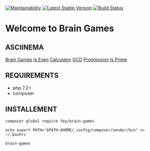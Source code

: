 [![Maintainability](https://api.codeclimate.com/v1/badges/16a1b8e72e31da6364e5/maintainability)](https://codeclimate.com/github/fey/brain-games/maintainability)
[![Latest Stable Version](https://poser.pugx.org/fey/brain-games/v/stable)](https://packagist.org/packages/fey/brain-games)
[![Build Status](https://travis-ci.com/fey/brain-games.svg?branch=master)](https://travis-ci.com/fey/brain-games)

# Welcome to Brain Games

## ASCIINEMA

[Brain Games](https://asciinema.org/a/i1djvnjh0skpDeRYUCsJk4tIA)
[Is Even](https://asciinema.org/a/chiHb4B5iTdZP5sHy4fFwQgmd)
[Calculator](https://asciinema.org/a/6i9KL0POXVEEIp2P2ptfUsxSq)
[GCD](https://asciinema.org/a/yrL3vTGcHRZmEpyL1tdNxJDOi)
[Progression](https://asciinema.org/a/lShaSaX3fv3YLqQbDRBj48X8Z)
[Is Prime](https://asciinema.org/a/PADQIPAL5KPYYdZJTPOFvi3Fo)

## REQUIREMENTS

* php 7.2+
* composer

## INSTALLEMENT

`composer global require fey/brain-games`

`echo export PATH="$PATH:$HOME/.config/composer/vendor/bin" >> ~/.bashrc`

`brain-games`
